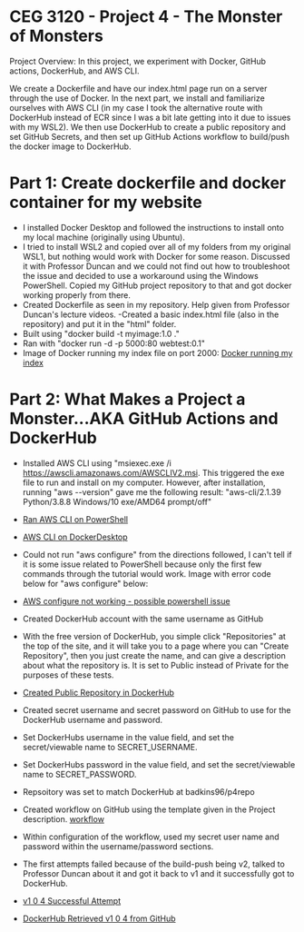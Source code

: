 # CEG 3120 - Project 4 - The Monster of Monsters
Project Overview: In this project, we experiment with Docker, GitHub actions, DockerHub, and AWS CLI. 

We create a Dockerfile and have our index.html page run on a server through the use of Docker. In the next part, we install and familiarize ourselves with AWS CLI (in my case I took the alternative route with DockerHub instead of ECR since I was a bit late getting into it due to issues with my WSL2). We then use DockerHub to create a public repository and set GitHub Secrets, and then set up GitHub Actions workflow to build/push the docker image to DockerHub. 

# Part 1: Create dockerfile and docker container for my website
- I installed Docker Desktop and followed the instructions to install onto my local machine (originally using Ubuntu).
- I tried to install WSL2 and copied over all of my folders from my original WSL1, but nothing would work with Docker for some reason. Discussed it with Professor Duncan and we could not find out how to troubleshoot the issue and decided to use a workaround using the Windows PowerShell. Copied my GitHub project repository to that and got docker working properly from there. 
- Created Dockerfile as seen in my repository. Help given from Professor Duncan's lecture videos.
-Created a basic index.html file (also in the repository) and put it in the "html" folder. 
- Built using "docker build -t myimage:1.0 ."
- Ran with "docker run -d -p 5000:80 webtest:0.1"
- Image of Docker running my index file on port 2000: [Docker running my index](https://user-images.githubusercontent.com/43617474/115931173-ae1ac780-a458-11eb-9f14-844cd6c0894e.PNG)

# Part 2: What Makes a Project a Monster...AKA GitHub Actions and DockerHub
- Installed AWS CLI using "msiexec.exe /i https://awscli.amazonaws.com/AWSCLIV2.msi. This triggered the exe file to run and install on my computer. However, after installation, running "aws --version" gave me the following result: "aws-cli/2.1.39 Python/3.8.8 Windows/10 exe/AMD64 prompt/off"
- [Ran AWS CLI on PowerShell](https://user-images.githubusercontent.com/43617474/115931598-65afd980-a459-11eb-8452-4bb245302df4.PNG)
- [AWS CLI on DockerDesktop](https://user-images.githubusercontent.com/43617474/115931624-73fdf580-a459-11eb-9a4c-6e759b17792a.PNG)
- Could not run "aws configure" from the directions followed, I can't tell if it is some issue related to PowerShell because only the first few commands through the tutorial would work. Image with error code below for "aws configure" below:
- [AWS configure not working - possible powershell issue](https://user-images.githubusercontent.com/43617474/115931763-b6bfcd80-a459-11eb-950f-6d54f96b9d6f.PNG)

- Created DockerHub account with the same username as GitHub
- With the free version of DockerHub, you simple click "Repositories" at the top of the site, and it will take you to a page where you can "Create Repository", then you just create the name, and can give a description about what the repository is. It is set to Public instead of Private for the purposes of these tests.
- [Created Public Repository in DockerHub](https://user-images.githubusercontent.com/43617474/115931242-cc80c300-a458-11eb-8dd8-8bec209b001f.PNG)
- Created secret username and secret password on GitHub to use for the DockerHub username and password. 
- Set DockerHubs username in the value field, and set the secret/viewable name to SECRET_USERNAME. 
- Set DockerHubs password in the value field, and set the secret/viewable name to SECRET_PASSWORD.
- Repsoitory was set to match DockerHub at badkins96/p4repo
- Created workflow on GitHub using the template given in the Project description. [workflow](https://user-images.githubusercontent.com/43617474/115932738-87aa5b80-a45b-11eb-8b92-b655f3a39be3.PNG)
- Within configuration of the workflow, used my secret user name and password within the username/password sections.
- The first attempts failed because of the build-push being v2, talked to Professor Duncan about it and got it back to v1 and it successfully got to DockerHub. 
- [v1 0 4 Successful Attempt](https://user-images.githubusercontent.com/43617474/115933005-14551980-a45c-11eb-8791-ec584a38ac9c.PNG)
- [DockerHub Retrieved v1 0 4 from GitHub](https://user-images.githubusercontent.com/43617474/115933067-29ca4380-a45c-11eb-9613-01fa227e19aa.PNG)
